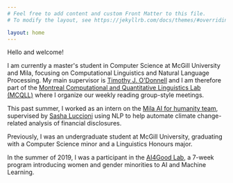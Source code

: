 ```yaml
---
# Feel free to add content and custom Front Matter to this file.
# To modify the layout, see https://jekyllrb.com/docs/themes/#overriding-theme-defaults

layout: home
---
```

Hello and welcome!

I am currently a master's student in Computer Science at McGill University and Mila, focusing on Computational Linguistics and Natural Language Processing. My main supervisor is [Timothy J. O'Donnell](http://people.linguistics.mcgill.ca/~timothy.odonnell/) and I am therefore part of the [Montreal Computational and Quantitative Linguistics Lab (MCQLL)](https://mcqll.org/) where I organize our weekly reading group-style meetings.

This past summer, I worked as an intern on the [Mila AI for humanity team](https://mila.quebec/en/ai-society/), supervised by [Sasha Luccioni](https://mila.quebec/en/person/sasha-luccioni/) using NLP to help automate climate change-related analysis of financial disclosures.

Previously, I was an undergraduate student at McGill University, graduating with a Computer Science minor and a Linguistics Honours major.

In the summer of 2019, I was a participant in the [AI4Good Lab](https://www.ai4goodlab.com/), a 7-week program introducing women and gender minorities to AI and Machine Learning.
